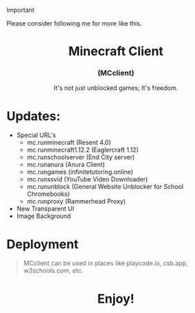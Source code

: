 > [!IMPORTANT]
> Please consider following me for more like this.
# 

<h1 align="center"><strong>Minecraft Client</strong></h1>
<h3 align="center">(MCclient)</h3>
<p align="center">It's not just unblocked games; It's freedom.</p>


# Updates:
- Special URL's
  - mc.runminecraft (Resent 4.0)
  - mc.runminecraft1.12.2 (Eaglercraft 1.12)
  - mc.runschoolserver (End City server)
  - mc.runanura (Anura Client)
  - mc.rungames (infinitetutoring.online)
  - mc.runssvid (YouTube Video Downloader)
  - mc.rununblock (General Website Unblocker for School Chromebooks)
  - mc.runproxy (Rammerhead Proxy)
- New Transparent UI
- Image Background

# Deployment
> MCclient can be used in places like playcode.io, csb.app, w3schools.com, etc. 

<h1 align="center">Enjoy!</h1>
